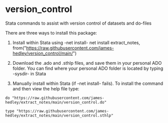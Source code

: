 # version_control
Stata commands to assist with version control of datasets and do-files

There are three ways to install this package:
  1. Install within Stata using -net install-
     net install extract_notes, from("https://raw.githubusercontent.com/james-hedley/version_control/main/")
  
  2. Download the .ado and .sthlp files, and save them in your personal ADO folder. You can find where your personal ADO folder is located by typing -sysdir- in Stata
 
  3. Manually install within Stata (if -net install- fails). To install the command and then view the help file type:
    
    do "https://raw.githubusercontent.com/james-hedley/extract_notes/main/version_control.do"
    
    type "https://raw.githubusercontent.com/james-hedley/extract_notes/main/version_control.sthlp"
